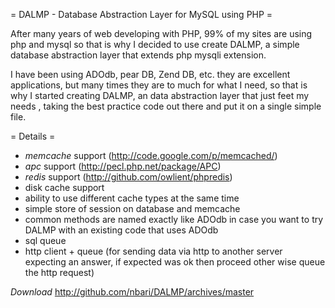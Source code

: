 = DALMP - Database Abstraction Layer for MySQL using PHP =

After many years of web developing with PHP, 99% of my sites are using php and mysql so that is why I decided to use create DALMP, a simple database abstraction layer that extends php mysqli extension.

I have been using ADOdb, pear DB, Zend DB,  etc. they are excellent applications, but many times they are to much for what I need, so that is why I started creating DALMP, an data abstraction layer that just feet my needs , taking the best practice code out there and put it on a single simple file.

= Details =

  * *memcache* support (http://code.google.com/p/memcached/)
  * *apc* support (http://pecl.php.net/package/APC)
  * *redis* support (http://github.com/owlient/phpredis)
  * disk cache support 
  * ability to use different cache types at the same time 
  * simple store of session on database and memcache
  * common methods are named exactly like ADOdb in case you want to try DALMP with an existing code that uses ADOdb
  * sql queue
  * http client + queue (for sending data via http to another server expecting an answer, if expected was ok then proceed other wise queue the http request)

*Download*
http://github.com/nbari/DALMP/archives/master
